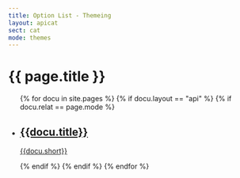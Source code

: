```yaml
---
title: Option List - Themeing
layout: apicat
sect: cat
mode: themes
---
```


# {{ page.title }}

<ul data-role="listview" data-inset="true">
	{% for docu in site.pages %}
	{% if docu.layout == "api" %}
		{% if docu.relat == page.mode %}
		<li><a href="{{site.basesite}}{{docu.url | remove_first: "/" }}"><h2>{{docu.title}}</h2><p>{{docu.short}}</p></a></li>
		{% endif %}
	{% endif %}
	{% endfor %}
</ul>
